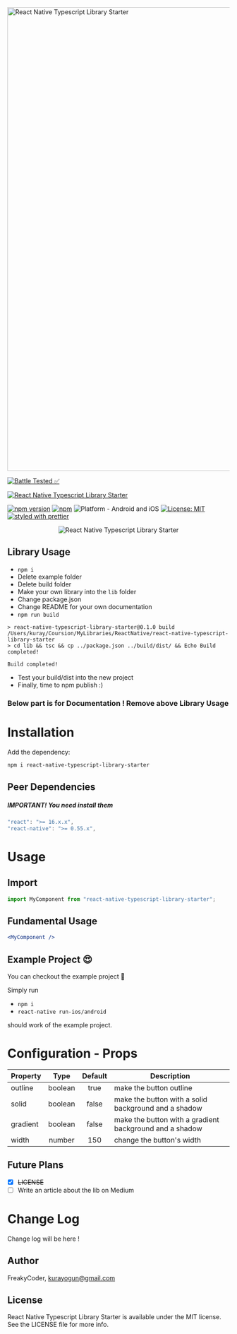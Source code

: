 <img alt="React Native Typescript Library Starter" src="assets/logo.png" width="1050"/>

[![Battle Tested ✅](https://img.shields.io/badge/-Battle--Tested%20%E2%9C%85-03666e?style=for-the-badge)](https://github.com/WrathChaos/react-native-typescript-library-starter)

[![React Native Typescript Library Starter](https://img.shields.io/badge/-Extremely%20easy%20to%20create%20a%20React%20Native%20Component%20Library%20with%20both%20Stateful%20and%20Functional%20Component%20Examples-orange?style=for-the-badge)](https://github.com/WrathChaos/react-native-typescript-library-starter)

[![npm version](https://img.shields.io/npm/v/react-native-typescript-library-starter.svg?style=for-the-badge)](https://www.npmjs.com/package/react-native-typescript-library-starter)
[![npm](https://img.shields.io/npm/dt/react-native-typescript-library-starter.svg?style=for-the-badge)](https://www.npmjs.com/package/react-native-typescript-library-starter)
![Platform - Android and iOS](https://img.shields.io/badge/platform-Android%20%7C%20iOS-blue.svg?style=for-the-badge)
[![License: MIT](https://img.shields.io/badge/License-MIT-green.svg?style=for-the-badge)](https://opensource.org/licenses/MIT)
[![styled with prettier](https://img.shields.io/badge/styled_with-prettier-ff69b4.svg?style=for-the-badge)](https://github.com/prettier/prettier)

<p align="center">
  <img alt="React Native Typescript Library Starter"
        src="assets/Screenshots/typescript.jpg" />
</p>

## Library Usage

- `npm i`
- Delete example folder
- Delete build folder
- Make your own library into the `lib` folder
- Change package.json
- Change README for your own documentation
- `npm run build`

```
> react-native-typescript-library-starter@0.1.0 build /Users/kuray/Coursion/MyLibraries/ReactNative/react-native-typescript-library-starter
> cd lib && tsc && cp ../package.json ../build/dist/ && Echo Build completed!

Build completed!
```

- Test your build/dist into the new project
- Finally, time to npm publish :)

### Below part is for Documentation ! Remove above Library Usage

# Installation

Add the dependency:

```bash
npm i react-native-typescript-library-starter
```

## Peer Dependencies

<h5><i>IMPORTANT! You need install them</i></h5>

```js
"react": ">= 16.x.x",
"react-native": ">= 0.55.x",
```

# Usage

## Import

```jsx
import MyComponent from "react-native-typescript-library-starter";
```

## Fundamental Usage

```jsx
<MyComponent />
```

## Example Project 😍

You can checkout the example project 🥰

Simply run

- `npm i`
- `react-native run-ios/android`

should work of the example project.

# Configuration - Props

| Property |  Type   | Default | Description                                             |
| -------- | :-----: | :-----: | ------------------------------------------------------- |
| outline  | boolean |  true   | make the button outline                                 |
| solid    | boolean |  false  | make the button with a solid background and a shadow    |
| gradient | boolean |  false  | make the button with a gradient background and a shadow |
| width    | number  |   150   | change the button's width                               |

## Future Plans

- [x] ~~LICENSE~~
- [ ] Write an article about the lib on Medium

# Change Log

Change log will be here !

## Author

FreakyCoder, kurayogun@gmail.com

## License

React Native Typescript Library Starter is available under the MIT license. See the LICENSE file for more info.
